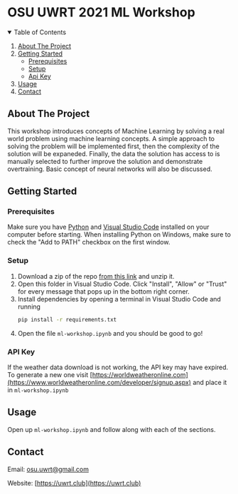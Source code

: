 # OSU UWRT 2021 ML Workshop

<!-- TABLE OF CONTENTS -->
<details open="open">
  <summary>Table of Contents</summary>
  <ol>
    <li>
      <a href="#about-the-project">About The Project</a>
    </li>
    <li>
      <a href="#getting-started">Getting Started</a>
      <ul>
        <li><a href="#prerequisites">Prerequisites</a></li>
        <li><a href="#setup">Setup</a></li>
        <li><a href="#api-key">Api Key</a></li>
      </ul>
    </li>
    <li><a href="#usage">Usage</a></li>
    <li><a href="#contact">Contact</a></li>
  </ol>
</details>



<!-- ABOUT THE PROJECT -->
## About The Project

This workshop introduces concepts of Machine Learning by solving a real world problem using machine learning concepts. A simple approach to solving the problem will be implemented first, then the complexity of the solution will be expaneded. Finally, the data the solution has access to is manually selected to further improve the solution and demonstrate overtraining. Basic concept of neural networks will also be discussed.





<!-- GETTING STARTED -->
## Getting Started


### Prerequisites

Make sure you have [Python](https://www.python.org/downloads/) and [Visual Studio Code](https://code.visualstudio.com/download) installed on your computer before starting. When installing Python on Windows, make sure to check the "Add to PATH" checkbox on the first window.

### Setup

1. Download a zip of the repo [from this link](https://github.com/osu-uwrt/2021_ML_Workshop/zipball/master) and unzip it.
2. Open this folder in Visual Studio Code. Click "Install", "Allow" or "Trust" for every message that pops up in the bottom right corner.
3. Install dependencies by opening a terminal in Visual Studio Code and running
   ```sh
   pip install -r requirements.txt
   ```
4. Open the file `ml-workshop.ipynb` and you should be good to go!

### API Key

If the weather data download is not working, the API key may have expired. To generate a new one visit [https://worldweatheronline.com](https://www.worldweatheronline.com/developer/signup.aspx) and place it in `ml-workshop.ipynb`


<!-- USAGE EXAMPLES -->
## Usage

Open up `ml-workshop.ipynb` and follow along with each of the sections.



<!-- CONTACT -->
## Contact

Email: [osu.uwrt@gmail.com](mailto://osu.uwrt@gmail.com)

Website: [https://uwrt.club](https://uwrt.club)
